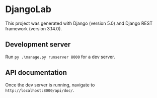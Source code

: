 # DjangoLab

This project was generated with Django (version 5.0) and Django REST framework (version 3.14.0).

## Development server

Run `py .\manage.py runserver 8000` for a dev server.

## API documentation

Once the dev server is running, navigate to `http://localhost:8000/api/doc/`.